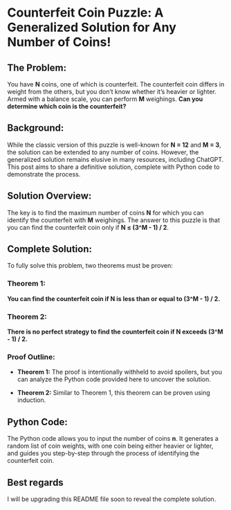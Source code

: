 # Counterfeit Coin Puzzle: A Generalized Solution for Any Number of Coins!
## The Problem:
You have **N** coins, one of which is counterfeit. The counterfeit coin differs in weight from the others, but you don’t know whether it’s heavier or lighter. Armed with a balance scale, you can perform **M** weighings.
**Can you determine which coin is the counterfeit?**

## Background:
While the classic version of this puzzle is well-known for **N = 12** and **M = 3**, the solution can be extended to any number of coins. However, the generalized solution remains elusive in many resources, including ChatGPT. This post aims to share a definitive solution, complete with Python code to demonstrate the process.

## Solution Overview:
The key is to find the maximum number of coins **N** for which you can identify the counterfeit with **M** weighings. The answer to this puzzle is that you can find the counterfeit coin only if **N ≤ (3^M - 1) / 2**.

## Complete Solution:
To fully solve this problem, two theorems must be proven:

### Theorem 1:
**You can find the counterfeit coin if N is less than or equal to (3^M - 1) / 2.**

### Theorem 2:
**There is no perfect strategy to find the counterfeit coin if N exceeds (3^M - 1) / 2.**

### Proof Outline:
- **Theorem 1:** The proof is intentionally withheld to avoid spoilers, but you can analyze the Python code provided here to uncover the solution.

- **Theorem 2:** Similar to Theorem 1, this theorem can be proven using induction.

## Python Code:
The Python code allows you to input the number of coins **n**. It generates a random list of coin weights, with one coin being either heavier or lighter, and guides you step-by-step through the process of identifying the counterfeit coin.

## Best regards
I will be upgrading this README file soon to reveal the complete solution.
